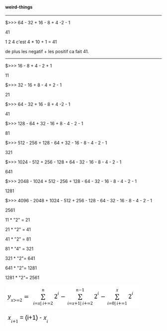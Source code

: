 #### weird-things

-------------------------------------------------

$>>> 64 - 32 + 16 - 8 + 4 -2 - 1

41

1 2 4 c'est 4 * 10 + 1 = 41

de plus les negatif + les positif ca fait 41.

-------------------------------------------------

$>>> 16 - 8 + 4 - 2 + 1

11

$>>> 32 - 16 + 8 - 4 + 2 - 1

21

$>>> 64 - 32 + 16 - 8 + 4 -2 - 1

41

$>>> 128 - 64 + 32 - 16 + 8 - 4 - 2 - 1

81

$>>> 512 - 256 + 128 - 64 + 32 - 16 - 8 - 4 - 2 - 1

321

$>>> 1024 - 512 + 256 - 128 + 64 - 32 - 16 - 8 - 4 - 2 - 1

641

$>>> 2048 - 1024 + 512 - 256 + 128 - 64 - 32 - 16 - 8 - 4 - 2 - 1

1281

$>>> 4096 - 2048 + 1024 - 512 + 256 - 128 - 64 - 32 - 16 - 8 - 4 - 2 - 1

2561

11 * "2" = 21

21 * "2" = 41

41 * "2" = 81

81 * "4" = 321

321 * "2"= 641

641 * "2"= 1281

1281 * "2"= 2561


![alt text](https://github.com/lahbabic/weird-things/blob/main/Equation.png)


![alt text](https://github.com/lahbabic/weird-things/blob/main/Serie.png)

